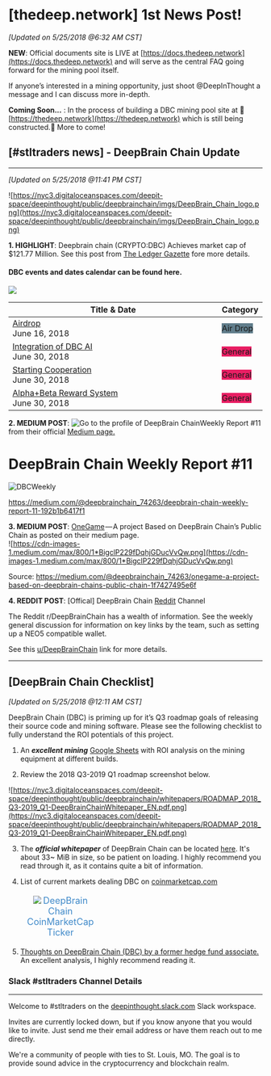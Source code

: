# [thedeep.network] 1st News Post!

*[Updated on 5/25/2018 @6:32 AM CST]*

**NEW**: Official documents site is LIVE at [https://docs.thedeep.network](https://docs.thedeep.network) and will serve as the central FAQ going forward for the mining pool itself.

If anyone’s interested in a mining opportunity, just shoot @DeepInThought a message and I can discuss more in-depth.

**Coming Soon...** : In the process of building a DBC mining pool site at :construction:[https://thedeep.network](https://thedeep.network) which is still being constructed.:construction: More to come!

## [#stltraders news] - DeepBrain Chain Update
-------
*[Updated on 5/25/2018 @11:41 PM CST]*

![https://nyc3.digitaloceanspaces.com/deepit-space/deepinthought/public/deepbrainchain/imgs/DeepBrain_Chain_logo.png](https://nyc3.digitaloceanspaces.com/deepit-space/deepinthought/public/deepbrainchain/imgs/DeepBrain_Chain_logo.png)


**1. HIGHLIGHT**: Deepbrain chain (CRYPTO:DBC) Achieves market cap of $121.77 Million. See this post from <a href="https://ledgergazette.com/2018/05/23/deepbrain-chain-market-cap-hits-130-93-million-dbc.html">The Ledger Gazette</a>  fore more details.

<!DOCTYPE html>
<html lang="en">
<head>
<meta charset="utf-8">
<h4>DBC events and dates calendar can be found here.</h4>
<p><a href="https://kryptocal.com/event/20222/airdrop">
<img src="https://kryptocal.com/images/drawable-xhdpi-icon.png">
</a></p>
</head>
<body><p>
<table class="resultTable">
<thead> 
<tr>
<th style="width: 100%">Title & Date</th>
<th>Category</th>
</tr>
</thead>
<tbody>
<tr>
<td>
<div class="title">
<a href="https://kryptocal.com/event/20222/airdrop">Airdrop</a>
</div>
<div class="date">June 16, 2018</div>
</td>
<td>
<label class="label" style="background-color: #607d8b">Air Drop</label>
</td>
</tr>
<tr>
<td>
<div class="title">
<a href="https://kryptocal.com/event/15844/integration-of-dbc-ai">Integration of DBC AI</a>
</div>
<div class="date">June 30, 2018</div>
</td>
<td>
<label class="label" style="background-color: #e91e63">General</label>
</td>
</tr>
<tr>
<td>
<div class="title">
<a href="https://kryptocal.com/event/15845/starting-cooperation">Starting Cooperation</a>
</div>
<div class="date">June 30, 2018</div>
</td>
<td>
<label class="label" style="background-color: #e91e63">General</label>
</td>
</tr>
<tr>
<td>
<div class="title">
<a href="https://kryptocal.com/event/15846/alpha-beta-reward-system">Alpha&#x2B;Beta Reward System</a>
</div>
<div class="date">June 30, 2018</div>
</td>
<td>
<label class="label" style="background-color: #e91e63">General</label>
</td>
</tr>
</tbody>
</table></p>
<p></body></p>

**2. MEDIUM POST**: <img src="https://cdn-images-1.medium.com/fit/c/120/120/1*08MnF_NTyjToybygOUWdnw.png" alt="Go to the profile of DeepBrain Chain">Weekly Report #11 from their official 
<a href="https://medium.com/@deepbrainchain_74263?source=post_header_lockup">Medium page.</a>

# DeepBrain Chain Weekly Report #11

![DBCWeekly](https://cdn-images-1.medium.com/max/1600/1*zTpJZ-a4CvyNCWVvm9t0mg.png)

<https://medium.com/@deepbrainchain_74263/deepbrain-chain-weekly-report-11-192b1b6417f1>

**3. MEDIUM POST**: <a href="https://medium.com/@deepbrainchain_74263/onegame-a-project-based-on-deepbrain-chains-public-chain-1f7427495e6f">OneGame</a> — A project Based on DeepBrain Chain’s Public Chain as posted on their medium page.  
![https://cdn-images-1.medium.com/max/800/1*BigclP229fDqhjGDucVvQw.png](https://cdn-images-1.medium.com/max/800/1*BigclP229fDqhjGDucVvQw.png)

Source: <https://medium.com/@deepbrainchain_74263/onegame-a-project-based-on-deepbrain-chains-public-chain-1f7427495e6f>

**4. REDDIT POST**: [Offical] DeepBrain Chain [Reddit](https://www.reddit.com/r/DeepBrainChain/) Channel

<p>The Reddit r/DeepBrainChain has a wealth of information. See the weekly general discussion for information on key links by the team, such as setting up a NEO5 compatible wallet.

See this <a href="https://www.reddit.com/r/DeepBrainChain/"> u/DeepBrainChain</a> link for more details.</p>

----------
[DeepBrain Chain Checklist] 
----------
*[Updated on 5/25/2018 @12:11 AM CST]*

DeepBrain Chain (DBC) is priming up for it’s Q3 roadmap goals of releasing their source code and mining software. Please see the following checklist to fully understand the ROI potentials of this project.  

 1. An **_excellent mining_** <a href="https://docs.google.com/spreadsheets/d/1S2bV1gN--TnW7wzLe72XvcEj31flvFof9un000wgG2s/edit#gid=949957956">Google Sheets</a> with ROI analysis on the mining equipment at different builds.

 2. Review the 2018 Q3-2019 Q1 roadmap screenshot below.
                  
![https://nyc3.digitaloceanspaces.com/deepit-space/deepinthought/public/deepbrainchain/whitepapers/ROADMAP_2018_Q3-2019_Q1-DeepBrainChainWhitepaper_EN.pdf.png](https://nyc3.digitaloceanspaces.com/deepit-space/deepinthought/public/deepbrainchain/whitepapers/ROADMAP_2018_Q3-2019_Q1-DeepBrainChainWhitepaper_EN.pdf.png)
   

 3. The ***official whitepaper*** of DeepBrain Chain can be located [here](https://nyc3.digitaloceanspaces.com/deepit-space/deepinthought/public/deepbrainchain/whitepapers/DeepBrainChainWhitepaper_EN.pdf).
It's about 33~ MiB in size, so be patient on loading. I highly
recommend you read through it, as it contains quite a bit of
information.
              

 4. <p>List of current markets dealing DBC on <a href="https://coinmarketcap.com">coinmarketcap.com</a><div
              style="text-align:center;padding:5px 0px;width:33%;"> <img
              src="https://s2.coinmarketcap.com/static/img/coins/64x64/2316.png">
              <span style="font-size: 18px;">
                  <a href="http://coinmarketcap.com/currencies/deepbrain-chain/?utm_medium=widget&amp;utm_campaign=cmcwidget&amp;utm_source=coinmarketcap.com&amp;utm_content=deepbrain-chain"
                      target="_blank" style="text-decoration: none; color: rgb(66, 139, 202);">DeepBrain Chain CoinMarketCap Ticker</a>
          </span> </div></p>

 5. <a href="https://www.reddit.com/r/DeepBrainChain/comments/7u974c/thoughts_on_deepbrain_chain_dbc_by_a_former_hedge/">Thoughts
              on DeepBrain Chain (DBC) by a former hedge fund associate.</a> An
              excellent analysis, I highly recommend reading it.


###  Slack #stltraders Channel Details
----------
Welcome to #stltraders on the [deepinthought.slack.com](http://deepinthought.slack.com) Slack workspace.

Invites are currently locked down, but if you know anyone that you would like to invite. Just send me their email address or have them reach out to me directly.

We're a community of people with ties to St. Louis, MO. The goal is to provide sound advice in the cryptocurrency and blockchain realm.
